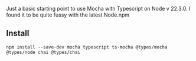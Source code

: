 Just a basic starting point to use Mocha with Typescript on Node v 22.3.0. I found it to be quite fussy with the latest Node.npm 

## Install

```
npm install --save-dev mocha typescript ts-mocha @types/mocha @types/node chai @types/chai
```